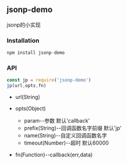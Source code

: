 ## jsonp-demo

jsonp的小实现

### Installation

```javascript
npm install jsonp-demo
```

### API

```javascript
const jp = require('jsonp-demo')
jp(url,opts,fn)
```

* url(String)
* opts(Object)
  * param--参数 默认'callback'
  * prefix(String)--回调函数名字前缀 默认'jp'
  * name(String)--自定义回调函数名字
  * timeout(Number)--超时 默认60000

* fn(Function)--callback(err,data)
